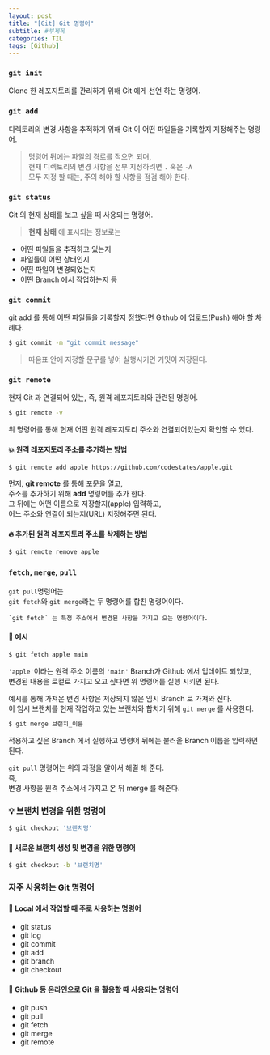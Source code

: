 ```yaml
---
layout: post
title: "[Git] Git 명령어"
subtitle: #부제목
categories: TIL
tags: [Github]
---
```


### `git init`
Clone 한 레포지토리를 관리하기 위해 Git 에게 선언 하는 명령어.

### `git add`
디렉토리의 변경 사항을 추적하기 위해 Git 이 어떤 파일들을 기록할지 지정해주는 명령어.

> 명령어 뒤에는 파일의 경로를 적으면 되며,<br>
현재 디렉토리의 변경 사항을 전부 지정하려면  `.`  혹은 `-A `<br>
모두 지정 할 때는, 주의 해야 할 사항을 점검 해야 한다.

### `git status`
Git 의 현재 상태를 보고 싶을 때 사용되는 명령어.

> **현재 상태** 에 표시되는 정보로는<br>
- 어떤 파일들을 추적하고 있는지
- 파일들이 어떤 상태인지
- 어떤 파일이 변경되었는지
- 어떤 Branch 에서 작업하는지 등

### `git commit`
 git add 를 통해 어떤 파일들을 기록할지 정했다면 Github 에 업로드(Push) 해야 할 차례다.

 ```bash
 $ git commit -m "git commit message"
 ```
 > 따옴표 안에 지정할 문구를 넣어 실행시키면 커밋이 저장된다.

### `git remote`
 현재 Git 과 연결되어 있는, 즉, 원격 레포지토리와 관련된 명령어.

 ```bash
 $ git remote -v
 ```
 위 명령어를 통해 현재 어떤 원격 레포지토리 주소와 연결되어있는지 확인할 수 있다.

#### 💥 원격 레포지토리 주소를 추가하는 방법
```bash
$ git remote add apple https://github.com/codestates/apple.git
```

먼저, **git remote** 를 통해 포문을 열고,<br>
주소를 추가하기 위해 **add** 명령어를 추가 한다.<br>
그 뒤에는 어떤 이름으로 저장할지(apple) 입력하고,<Br>
어느 주소와 연결이 되는지(URL) 지정해주면 된다.

#### 🔥 추가된 원격 레포지토리 주소를 삭제하는 방법
```bash
$ git remote remove apple
```

### `fetch`, `merge`, `pull`
`git pull`명령어는<br>
`git fetch`와 `git merge`라는 두 명령어를 합친 명령어이다.

    `git fetch` 는 특정 주소에서 변경된 사항을 가지고 오는 명령어이다.

#### 💫 예시
```bash
$ git fetch apple main
```

`'apple'`이라는 원격 주소 이름의 `'main'` Branch가 Github 에서 업데이트 되었고,<br>
변경된 내용을 로컬로 가지고 오고 싶다면 위 명령어를 실행 시키면 된다.

예시를 통해 가져온 변경 사항은 저장되지 않은 임시 Branch 로 가져와 진다.<br>
이 임시 브랜치를 현재 작업하고 있는 브랜치와 합치기 위해 `git merge` 를 사용한다.

```bash
$ git merge 브랜치_이름
```

적용하고 싶은 Branch 에서 실행하고 명령어 뒤에는 불러올 Branch 이름을 입력하면 된다.

`git pull` 명령어는 위의 과정을 알아서 해결 해 준다.<br>
즉,<br>
변경 사항을 원격 주소에서 가지고 온 뒤 merge 를 해준다.

### 💡 브랜치 변경을 위한 명령어
```bash
$ git checkout '브랜치명'
```

#### 🌟 새로운 브랜치 생성 및 변경을 위한 명령어
```bash
$ git checkout -b '브랜치명'
```

### 자주 사용하는 Git 명령어
#### 🙋 Local 에서 작업할 때 주로 사용하는 명령어
- git status
- git log
- git commit
- git add
- git branch
- git checkout

#### 👬 Github 등 온라인으로 Git 을 활용할 때 사용되는 명령어
- git push
- git pull
- git fetch
- git merge
- git remote
